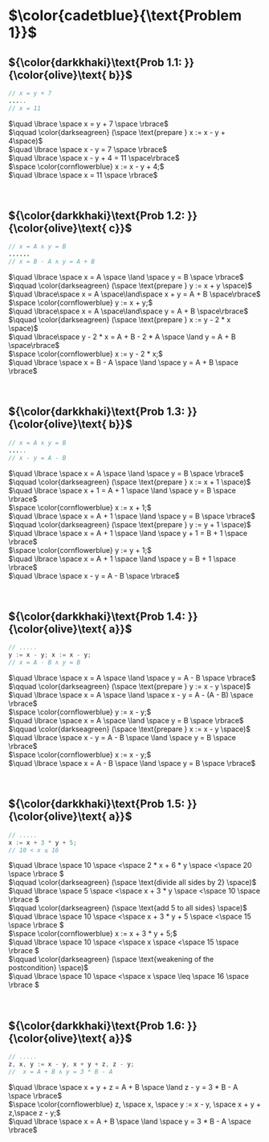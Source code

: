 # $\color{cadetblue}{\text{Problem 1}}$

## ${\color{darkkhaki}\text{Prob 1.1: }}{\color{olive}\text{ b}}$

```java
// x = y + 7  
.....
// x = 11  
```

$\quad \lbrace \space x = y + 7 \space \rbrace$  
$\qquad \color{darkseagreen} (\space \text{prepare } x := x - y + 4\space)$  
$\quad \lbrace \space x - y = 7 \space \rbrace$  
$\quad \lbrace \space x - y + 4 = 11 \space\rbrace$  
$\space \color{cornflowerblue} x := x - y + 4;$  
$\quad \lbrace \space x = 11 \space \rbrace$  

&nbsp;

## ${\color{darkkhaki}\text{Prob 1.2: }}{\color{olive}\text{ c}}$

```java
// x = A ∧ y = B 
......
// x = B - A ∧ y = A + B 
```

$\quad \lbrace \space x = A \space \land \space y = B \space \rbrace$  
$\qquad \color{darkseagreen} (\space \text{prepare } y := x + y \space)$  
$\quad \lbrace\space x = A \space\land\space x + y = A + B \space\rbrace$  
$\space \color{cornflowerblue} y := x + y;$  
$\quad \lbrace\space x = A \space\land\space y = A + B \space\rbrace$  
$\qquad \color{darkseagreen} (\space \text{prepare } x := y - 2 * x \space)$  
$\quad \lbrace\space y - 2 * x = A + B - 2 * A \space \land y = A + B \space\rbrace$  
$\space \color{cornflowerblue} x := y - 2 * x;$  
$\quad \lbrace \space x = B - A \space \land \space y = A + B \space \rbrace$  

&nbsp;

## ${\color{darkkhaki}\text{Prob 1.3: }}{\color{olive}\text{ b}}$

```java
// x = A ∧ y = B 
.....
// x - y = A - B 
```

$\quad \lbrace \space x = A \space \land \space y = B \space \rbrace$  
$\qquad \color{darkseagreen} (\space \text{prepare } x := x + 1 \space)$  
$\quad \lbrace \space x + 1 = A + 1 \space \land \space y = B \space \rbrace$  
$\space \color{cornflowerblue} x := x + 1;$  
$\quad \lbrace \space x = A + 1 \space \land \space y = B \space \rbrace$  
$\qquad \color{darkseagreen} (\space \text{prepare } y := y + 1 \space)$  
$\quad \lbrace \space x = A + 1 \space \land \space y + 1 = B + 1 \space \rbrace$  
$\space \color{cornflowerblue} y := y + 1;$  
$\quad \lbrace \space x = A + 1 \space \land \space y = B + 1 \space \rbrace$  
$\quad \lbrace \space x - y = A - B \space \rbrace$  

&nbsp;

## ${\color{darkkhaki}\text{Prob 1.4: }}{\color{olive}\text{ a}}$

```java
// .....
y := x - y; x := x - y;
// x = A - B ∧ y = B
```

$\quad \lbrace \space x = A \space \land \space y = A - B \space \rbrace$  
$\qquad \color{darkseagreen} (\space \text{prepare } y := x - y \space)$  
$\quad \lbrace \space x = A \space \land \space x - y = A - (A - B) \space \rbrace$  
$\space \color{cornflowerblue} y := x - y;$  
$\quad \lbrace \space x = A \space \land \space y = B \space \rbrace$  
$\qquad \color{darkseagreen} (\space \text{prepare } x := x - y \space)$  
$\quad \lbrace \space x - y = A - B \space \land \space  y = B \space \rbrace$  
$\space \color{cornflowerblue} x := x - y;$  
$\quad \lbrace \space x = A - B \space \land \space y = B \space \rbrace$  

&nbsp;

## ${\color{darkkhaki}\text{Prob 1.5: }}{\color{olive}\text{ a}}$

```java
// .....
x := x + 3 * y + 5;
// 10 < x ≤ 16
```

$\quad \lbrace \space 10 \space <\space 2 * x + 6 * y \space <\space 20 \space \rbrace $  
$\qquad  \color{darkseagreen} (\space \text{divide all sides by 2} \space)$  
$\quad \lbrace \space 5 \space <\space x + 3 * y \space <\space 10 \space \rbrace $  
$\qquad \color{darkseagreen} (\space \text{add 5 to all sides} \space)$  
$\quad \lbrace \space 10 \space <\space x + 3 * y + 5 \space <\space 15 \space \rbrace $  
$\space \color{cornflowerblue} x := x + 3 * y + 5;$  
$\quad \lbrace \space 10 \space <\space x \space <\space 15 \space \rbrace $  
$\qquad \color{darkseagreen} (\space \text{weakening of the postcondition} \space)$  
$\quad \lbrace \space 10 \space <\space x \space \leq \space 16 \space \rbrace $  

&nbsp;

## ${\color{darkkhaki}\text{Prob 1.6: }}{\color{olive}\text{ a}}$

```java
// .....
z, x, y := x - y, x + y + z, z - y; 
//  x = A + B ∧ y = 3 * B - A
```

$\quad \lbrace \space  x + y + z = A + B \space \land z - y = 3 * B - A \space \rbrace$  
$\space \color{cornflowerblue} z, \space x, \space y := x - y, \space x + y + z,\space z - y;$  
$\quad \lbrace \space x = A + B \space \land \space y = 3 * B - A \space \rbrace$  

&nbsp;
